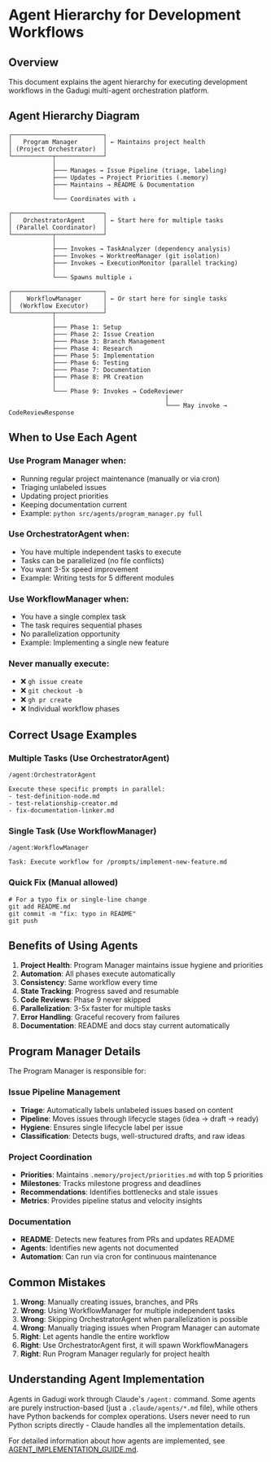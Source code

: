 # Agent Hierarchy for Development Workflows

## Overview

This document explains the agent hierarchy for executing development workflows in the Gadugi multi-agent orchestration platform.


## Agent Hierarchy Diagram

```
┌─────────────────────────┐
│   Program Manager       │ ← Maintains project health
│ (Project Orchestrator)  │
└───────────┬─────────────┘
            │
            ├─── Manages → Issue Pipeline (triage, labeling)
            ├─── Updates → Project Priorities (.memory)
            ├─── Maintains → README & Documentation
            │
            └─── Coordinates with ↓

┌─────────────────────────┐
│   OrchestratorAgent     │ ← Start here for multiple tasks
│ (Parallel Coordinator)  │
└───────────┬─────────────┘
            │
            ├─── Invokes → TaskAnalyzer (dependency analysis)
            ├─── Invokes → WorktreeManager (git isolation)
            ├─── Invokes → ExecutionMonitor (parallel tracking)
            │
            └─── Spawns multiple ↓

┌─────────────────────────┐
│    WorkflowManager      │ ← Or start here for single tasks
│  (Workflow Executor)    │
└───────────┬─────────────┘
            │
            ├─── Phase 1: Setup
            ├─── Phase 2: Issue Creation
            ├─── Phase 3: Branch Management
            ├─── Phase 4: Research
            ├─── Phase 5: Implementation
            ├─── Phase 6: Testing
            ├─── Phase 7: Documentation
            ├─── Phase 8: PR Creation
            │
            └─── Phase 9: Invokes → CodeReviewer
                                           │
                                           └─── May invoke → CodeReviewResponse
```

## When to Use Each Agent

### Use Program Manager when:
- Running regular project maintenance (manually or via cron)
- Triaging unlabeled issues
- Updating project priorities
- Keeping documentation current
- Example: `python src/agents/program_manager.py full`

### Use OrchestratorAgent when:
- You have multiple independent tasks to execute
- Tasks can be parallelized (no file conflicts)
- You want 3-5x speed improvement
- Example: Writing tests for 5 different modules

### Use WorkflowManager when:
- You have a single complex task
- The task requires sequential phases
- No parallelization opportunity
- Example: Implementing a single new feature

### Never manually execute:
- ❌ `gh issue create`
- ❌ `git checkout -b`
- ❌ `gh pr create`
- ❌ Individual workflow phases

## Correct Usage Examples

### Multiple Tasks (Use OrchestratorAgent)
```
/agent:OrchestratorAgent

Execute these specific prompts in parallel:
- test-definition-node.md
- test-relationship-creator.md
- fix-documentation-linker.md
```

### Single Task (Use WorkflowManager)
```
/agent:WorkflowManager

Task: Execute workflow for /prompts/implement-new-feature.md
```

### Quick Fix (Manual allowed)
```
# For a typo fix or single-line change
git add README.md
git commit -m "fix: typo in README"
git push
```

## Benefits of Using Agents

1. **Project Health**: Program Manager maintains issue hygiene and priorities
2. **Automation**: All phases execute automatically
3. **Consistency**: Same workflow every time
4. **State Tracking**: Progress saved and resumable
5. **Code Reviews**: Phase 9 never skipped
6. **Parallelization**: 3-5x faster for multiple tasks
7. **Error Handling**: Graceful recovery from failures
8. **Documentation**: README and docs stay current automatically

## Program Manager Details

The Program Manager is responsible for:

### Issue Pipeline Management
- **Triage**: Automatically labels unlabeled issues based on content
- **Pipeline**: Moves issues through lifecycle stages (idea → draft → ready)
- **Hygiene**: Ensures single lifecycle label per issue
- **Classification**: Detects bugs, well-structured drafts, and raw ideas

### Project Coordination
- **Priorities**: Maintains `.memory/project/priorities.md` with top 5 priorities
- **Milestones**: Tracks milestone progress and deadlines
- **Recommendations**: Identifies bottlenecks and stale issues
- **Metrics**: Provides pipeline status and velocity insights

### Documentation
- **README**: Detects new features from PRs and updates README
- **Agents**: Identifies new agents not documented
- **Automation**: Can run via cron for continuous maintenance

## Common Mistakes

1. **Wrong**: Manually creating issues, branches, and PRs
2. **Wrong**: Using WorkflowManager for multiple independent tasks
3. **Wrong**: Skipping OrchestratorAgent when parallelization is possible
4. **Wrong**: Manually triaging issues when Program Manager can automate
5. **Right**: Let agents handle the entire workflow
6. **Right**: Use OrchestratorAgent first, it will spawn WorkflowManagers
7. **Right**: Run Program Manager regularly for project health

## Understanding Agent Implementation

Agents in Gadugi work through Claude's `/agent:` command. Some agents are purely instruction-based (just a `.claude/agents/*.md` file), while others have Python backends for complex operations. Users never need to run Python scripts directly - Claude handles all the implementation details.

For detailed information about how agents are implemented, see [AGENT_IMPLEMENTATION_GUIDE.md](docs/AGENT_IMPLEMENTATION_GUIDE.md).
